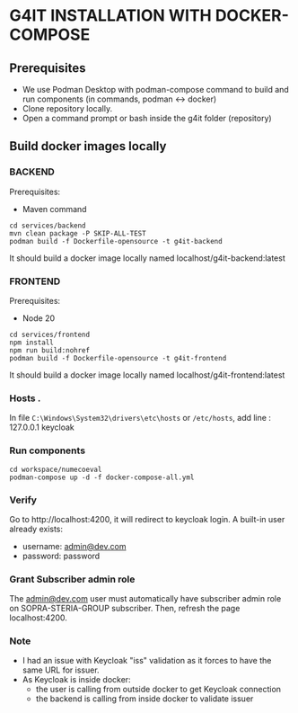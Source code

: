# G4IT INSTALLATION WITH DOCKER-COMPOSE

## Prerequisites

- We use Podman Desktop with podman-compose command to build and run components (in commands, podman <-> docker)
- Clone repository locally.
- Open a command prompt or bash inside the g4it folder (repository)

## Build docker images locally

### BACKEND

Prerequisites:
- Maven command

```
cd services/backend
mvn clean package -P SKIP-ALL-TEST
podman build -f Dockerfile-opensource -t g4it-backend
```

It should build a docker image locally named localhost/g4it-backend:latest


### FRONTEND

Prerequisites:
- Node 20

```
cd services/frontend
npm install
npm run build:nohref
podman build -f Dockerfile-opensource -t g4it-frontend
```

It should build a docker image locally named localhost/g4it-frontend:latest

### Hosts .


In file `C:\Windows\System32\drivers\etc\hosts` or `/etc/hosts`, add line : 127.0.0.1 keycloak

### Run components

```
cd workspace/numecoeval
podman-compose up -d -f docker-compose-all.yml
```

### Verify

Go to http://localhost:4200, it will redirect to keycloak login.
A built-in user already exists: 
- username: admin@dev.com
- password: password


### Grant Subscriber admin role

The admin@dev.com user must automatically have subscriber admin role on SOPRA-STERIA-GROUP subscriber.
Then, refresh the page localhost:4200.

### Note 

- I had an issue with Keycloak "iss" validation as it forces to have the same URL for issuer.
- As Keycloak is inside docker:
  - the user is calling from outside docker to get Keycloak connection
  - the backend is calling from inside docker to validate issuer 
